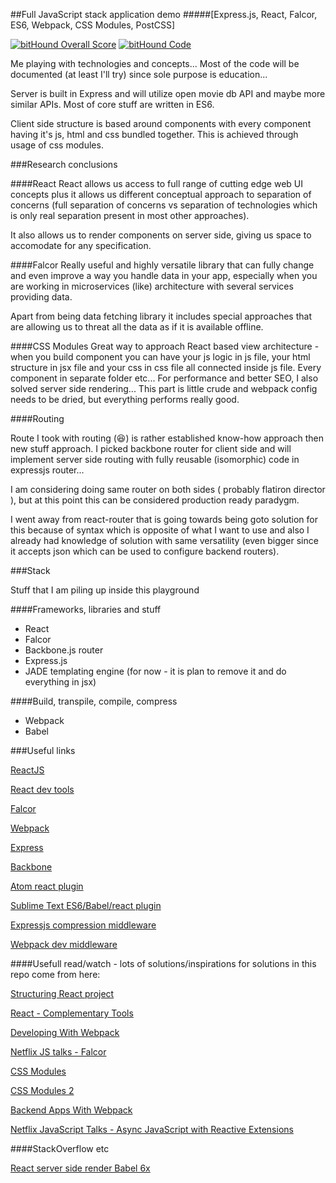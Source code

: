 ##Full JavaScript stack application demo
#####[Express.js, React, Falcor, ES6, Webpack, CSS Modules, PostCSS]

[![bitHound Overall Score](https://www.bithound.io/github/metaphorical/javascript-stack-1/badges/score.svg)](https://www.bithound.io/github/metaphorical/javascript-stack-1)   [![bitHound Code](https://www.bithound.io/github/metaphorical/javascript-stack-1/badges/code.svg)](https://www.bithound.io/github/metaphorical/javascript-stack-1)

Me playing with technologies and concepts... Most of the code will be documented (at least I'll try) since sole purpose is education...

Server is built in Express and will utilize open movie db API and maybe more similar APIs. Most of core stuff are written in ES6.

Client side structure is based around components with every component having it's js, html and css bundled together. This is achieved through usage of css modules.

###Research conclusions

####React
React allows us access to full range of cutting edge web UI concepts plus it allows us different conceptual approach to separation of concerns (full separation of concerns vs separation of technologies which is only real separation present in most other approaches).

It also allows us to render components on server side, giving us space to accomodate for any specification.

####Falcor
Really useful and highly versatile library that can fully change and even improve a way you handle data in your app, especially when you are working in microservices (like) architecture with several services providing data.

Apart from being data fetching library it includes special approaches that are allowing us to threat all the data as if it is available offline.

####CSS Modules
Great way to approach React based view architecture - when you build component you can have your js logic in js file, your html structure in jsx file and your css in css file all connected inside js file. Every component in separate folder etc...
For performance and better SEO, I also solved server side rendering... This part is little crude and webpack config needs to be dried, but everything performs really good.

####Routing

Route I took with routing (:laughing:) is rather established know-how approach then new stuff approach. I picked backbone router for client side and will implement server side routing with fully reusable (isomorphic) code in expressjs router...

I am considering doing same router on both sides ( probably flatiron director ), but at this point this can be considered production ready paradygm.

I went away from react-router that is going towards being goto solution for this because of syntax which is opposite of what I want to use and also I already had knowledge of solution with same versatility (even bigger since it accepts json which can be used to configure backend routers).

###Stack

Stuff that I am piling up inside this playground

####Frameworks, libraries and stuff

* React
* Falcor
* Backbone.js router
* Express.js
* JADE templating engine (for now - it is plan to remove it and do everything in jsx)

####Build, transpile, compile, compress

* Webpack
* Babel

###Useful links

[ReactJS](http://facebook.github.io/react/)

[React dev tools](http://facebook.github.io/react/blog/2015/09/02/new-react-developer-tools.html)

[Falcor](http://netflix.github.io/falcor/)

[Webpack](http://webpack.github.io/)

[Express](http://expressjs.com/en/index.html)

[Backbone](http://backbonejs.org/)

[Atom react plugin](https://orktes.github.io/atom-react/)

[Sublime Text ES6/Babel/react plugin](https://github.com/babel/babel-sublime)

[Expressjs compression middleware](https://www.npmjs.com/package/compression)

[Webpack dev middleware](https://webpack.github.io/docs/webpack-dev-middleware.html)


####Usefull read/watch - lots of solutions/inspirations for solutions in this repo come from here:

[Structuring React project](http://reactjsnews.com/structuring-react-projects/)

[React - Complementary Tools](https://github.com/facebook/react/wiki/Complementary-Tools)

[Developing With Webpack](http://survivejs.com/webpack_react/developing_with_webpack/)

[Netflix JS talks - Falcor](https://www.youtube.com/watch?v=z8UgDZ4rXBU)

[CSS Modules](http://glenmaddern.com/articles/css-modules)

[CSS Modules 2](http://www.sitepoint.com/understanding-css-modules-methodology/)

[Backend Apps With Webpack](http://jlongster.com/Backend-Apps-with-Webpack--Part-I)

[Netflix JavaScript Talks - Async JavaScript with Reactive Extensions](https://www.youtube.com/watch?v=FAZJsxcykPs&list=PLfXiENmg6yyU5kEHyo1kYkq7HEzBOoiTT&index=4)


####StackOverflow etc

[React server side render Babel 6x](http://stackoverflow.com/questions/33472258/react-serverside-rendering-unexpected-token-jsx-and-babel)

